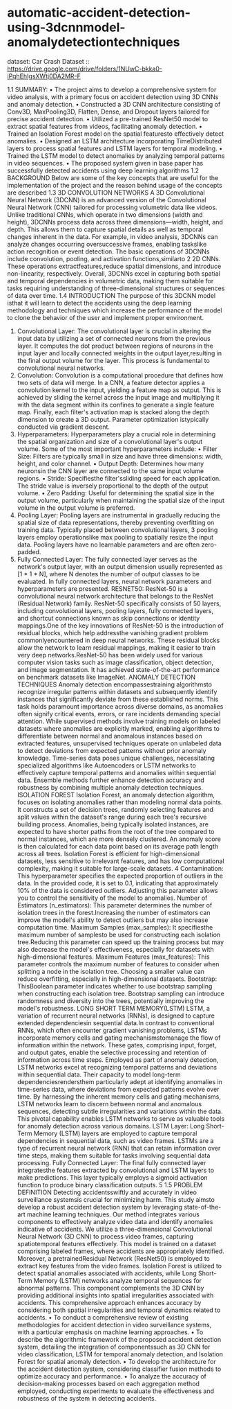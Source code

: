 # automatic-accident-detection-using-3dcnnmodel-anomalydetectiontechniques

dataset: Car Crash Dataset :: https://drive.google.com/drive/folders/1NUwC-bkka0-iPqhEhIgsXWtj0DA2MR-F


1.1 SUMMARY:
• The project aims to develop a comprehensive system for video analysis, with a primary
focus on accident detection using 3D CNNs and anomaly detection.
• Constructed a 3D CNN architecture consisting of Conv3D, MaxPooling3D, Flatten, Dense, 
and Dropout layers tailored for precise accident detection.
• Utilized a pre-trained ResNet50 model to extract spatial features from videos, facilitating 
anomaly detection.
• Trained an Isolation Forest model on the spatial featuresto effectively detect anomalies.
• Designed an LSTM architecture incorporating TimeDistributed layers to process spatial 
features and LSTM layers for temporal modeling.
• Trained the LSTM model to detect anomalies by analyzing temporal patterns in video 
sequences.
• The proposed system given in base paper has successfully detected accidents using deep 
learning algorithms
1.2 BACKGROUND
Below are some of the key concepts that are useful for the implementation of the project and the 
reason behind usage of the concepts are described
1.3 3D CONVOLUTION NETWORKS
A 3D Convolutional Neural Network (3DCNN) is an advanced version of the Convolutional Neural 
Network (CNN) tailored for processing volumetric data like videos. Unlike traditional CNNs, 
which operate in two dimensions (width and height), 3DCNNs process data across three 
dimensions—width, height, and depth. This allows them to capture spatial details as well as 
temporal changes inherent in the data. For example, in video analysis, 3DCNNs can analyze 
changes occurring oversuccessive frames, enabling taskslike action recognition or event detection. 
The basic operations of 3DCNNs include convolution, pooling, and activation functions,similarto
2
2D CNNs. These operations extractfeatures,reduce spatial dimensions, and introduce non-linearity, 
respectively. Overall, 3DCNNs excel in capturing both spatial and temporal dependencies in 
volumetric data, making them suitable for tasks requiring understanding of three-dimensional 
structures or sequences of data over time.
1.4 INTRODUCTION
The purpose of this 3DCNN model isthat it will learn to detect the accidents using the deep learning 
methodology and techniques which increase the performance of the model to clone the behavior of 
the user and implement proper environment.
1. Convolutional Layer:
The convolutional layer is crucial in altering the input data by utilizing a set of connected neurons 
from the previous layer. It computes the dot product between regions of neurons in the input layer 
and locally connected weights in the output layer,resulting in the final output volume for the layer. 
This process is fundamental to convolutional neural networks.
2. Convolution:
Convolution is a computational procedure that defines how two sets of data will merge. In a CNN, 
a feature detector applies a convolution kernel to the input, yielding a feature map as output. This 
is achieved by sliding the kernel across the input image and multiplying it with the data segment 
within its confines to generate a single feature map. Finally, each filter's activation map is stacked 
along the depth dimension to create a 3D output. Parameter optimization istypically conducted via 
gradient descent.
3. Hyperparameters:
Hyperparameters play a crucial role in determining the spatial organization and size of a 
convolutional layer's output volume. Some of the most important hyperparameters include:
• Filter Size: Filters are typically small in size and have three dimensions: width, height, and 
color channel.
• Output Depth: Determines how many neuronsin the CNN layer are connected to the same 
input volume regions.
• Stride: Specifiesthe filter'ssliding speed for each application. The stride value is inversely 
proportional to the depth of the output volume.
• Zero Padding: Useful for determining the spatial size in the output volume, particularly 
when maintaining the spatial size of the input volume in the output volume is preferred.
4. Pooling Layer:
Pooling layers are instrumental in gradually reducing the spatial size of data representations, 
thereby preventing overfitting on training data. Typically placed between convolutional layers,
3
pooling layers employ operationslike max pooling to spatially resize the input data. Pooling layers 
have no learnable parameters and are often zero-padded.
5. Fully Connected Layer:
The fully connected layer serves as the network's output layer, with an output dimension usually 
represented as [1 * 1 * N], where N denotes the number of output classes to be evaluated. In fully 
connected layers, neural network parameters and hyperparameters are presented.
RESNET50:
ResNet-50 is a convolutional neural network architecture that belongs to the ResNet (Residual 
Network) family. ResNet-50 specifically consists of 50 layers, including convolutional layers, 
pooling layers, fully connected layers, and shortcut connections known as skip connections or 
identity mappings.One of the key innovations of ResNet-50 is the introduction of residual blocks, 
which help addressthe vanishing gradient problem commonlyencountered in deep neural networks. 
These residual blocks allow the network to learn residual mappings, making it easier to train very 
deep networks.ResNet-50 has been widely used for various computer vision tasks such as image 
classification, object detection, and image segmentation. It has achieved state-of-the-art 
performance on benchmark datasets like ImageNet.
ANOMALY DETECTION TECHNIQUES
Anomaly detection encompassestraining algorithmsto recognize irregular patterns within datasets 
and subsequently identify instances that significantly deviate from these established norms. This 
task holds paramount importance across diverse domains, as anomalies often signify critical events, 
errors, or rare incidents demanding special attention. While supervised methods involve training 
models on labeled datasets where anomalies are explicitly marked, enabling algorithms to 
differentiate between normal and anomalous instances based on extracted features, unsupervised 
techniques operate on unlabeled data to detect deviations from expected patterns without prior 
anomaly knowledge. Time-series data poses unique challenges, necessitating specialized 
algorithms like Autoencoders or LSTM networks to effectively capture temporal patterns and 
anomalies within sequential data. Ensemble methods further enhance detection accuracy and 
robustness by combining multiple anomaly detection techniques.
ISOLATION FOREST
Isolation Forest, an anomaly detection algorithm, focuses on isolating anomalies rather than 
modeling normal data points. It constructs a set of decision trees, randomly selecting features and 
split values within the dataset's range during each tree's recursive building process. Anomalies, 
being typically isolated instances, are expected to have shorter paths from the root of the tree 
compared to normal instances, which are more densely clustered. An anomaly score is then 
calculated for each data point based on its average path length across all trees. Isolation Forest is 
efficient for high-dimensional datasets, less sensitive to irrelevant features, and has low 
computational complexity, making it suitable for large-scale datasets.
4
Contamination: This hyperparameter specifies the expected proportion of outliers in the data. In 
the provided code, it is set to 0.1, indicating that approximately 10% of the data is considered 
outliers. Adjusting this parameter allows you to control the sensitivity of the model to anomalies.
Number of Estimators (n_estimators): This parameter determines the number of isolation trees 
in the forest.Increasing the number of estimators can improve the model's ability to detect outliers 
but may also increase computation time.
Maximum Samples (max_samples): It specifiesthe maximum number of samplesto be used for 
constructing each isolation tree.Reducing this parameter can speed up the training process but may 
also decrease the model's effectiveness, especially for datasets with high-dimensional features.
Maximum Features (max_features): This parameter controls the maximum number of features 
to consider when splitting a node in the isolation tree. Choosing a smaller value can reduce 
overfitting, especially in high-dimensional datasets.
Bootstrap: ThisBoolean parameter indicates whether to use bootstrap sampling when constructing 
each isolation tree. Bootstrap sampling can introduce randomness and diversity into the trees, 
potentially improving the model's robustness.
LONG SHORT TERM MEMORY(LSTM)
LSTM, a variation of recurrent neural networks (RNNs), is designed to capture extended 
dependenciesin sequential data.In contrast to conventional RNNs, which often encounter gradient 
vanishing problems, LSTMs incorporate memory cells and gating mechanismstomanage the flow 
of information within the network. These gates, comprising input, forget, and output gates, enable 
the selective processing and retention of information across time steps. Employed as part of 
anomaly detection, LSTM networks excel at recognizing temporal patterns and deviations within 
sequential data. Their capacity to model long-term dependenciesrendersthem particularly adept at 
identifying anomalies in time-series data, where deviations from expected patterns evolve over 
time. By harnessing the inherent memory cells and gating mechanisms, LSTM networks learn to 
discern between normal and anomalous sequences, detecting subtle irregularities and variations 
within the data. This pivotal capability enables LSTM networks to serve as valuable tools for 
anomaly detection across various domains.
LSTM Layer:
Long Short-Term Memory (LSTM) layers are employed to capture temporal dependencies in 
sequential data, such as video frames. LSTMs are a type of recurrent neural network (RNN) that 
can retain information over time steps, making them suitable for tasks involving sequential data 
processing.
Fully Connected Layer:
The final fully connected layer integratesthe features extracted by convolutional and LSTM layers 
to make predictions. This layer typically employs a sigmoid activation function to produce binary 
classification outputs.
5
1.5 PROBLEM DEFINITION
Detecting accidentsswiftly and accurately in video surveillance systemsis crucial for minimizing 
harm. This study aimsto develop a robust accident detection system by leveraging state-of-the-art 
machine learning techniques. Our method integrates various components to effectively analyze 
video data and identify anomalies indicative of accidents. We utilize a three-dimensional 
Convolutional Neural Network (3D CNN) to process video frames, capturing spatiotemporal 
features effectively. This model is trained on a dataset comprising labeled frames, where accidents 
are appropriately identified. Moreover, a pretrainedResidual Network (ResNet50) is employed to 
extract key features from the video frames. Isolation Forest is utilized to detect spatial anomalies 
associated with accidents, while Long Short-Term Memory (LSTM) networks analyze temporal 
sequences for abnormal patterns. This component complements the 3D CNN by providing 
additional insights into spatial irregularities associated with accidents. This comprehensive 
approach enhances accuracy by considering both spatial irregularities and temporal dynamics 
related to accidents.
• To conduct a comprehensive review of existing methodologies for accident detection in 
video surveillance systems, with a particular emphasis on machine learning approaches.
• To describe the algorithmic framework of the proposed accident detection system, detailing 
the integration of componentssuch as 3D CNN for video classification, LSTM for temporal 
anomaly detection, and Isolation Forest for spatial anomaly detection.
• To develop the architecture for the accident detection system, considering classifier fusion 
methods to optimize accuracy and performance.
• To analyze the accuracy of decision-making processes based on each aggregation method 
employed, conducting experiments to evaluate the effectiveness and robustness of the 
system in detecting accidents.

